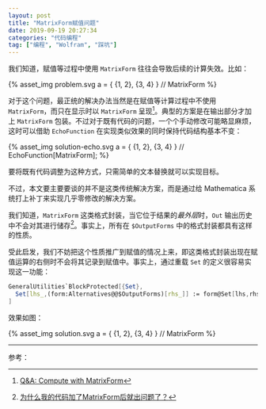 ```yaml
---
layout: post
title: "MatrixForm赋值问题"
date: 2019-09-19 20:27:34
categories: "代码编程"
tag: ["编程", "Wolfram", "踩坑"]
---
```


我们知道，赋值等过程中使用 `MatrixForm` 往往会导致后续的计算失效。比如：

{% asset_img problem.svg a = { {1, 2}, {3, 4} } // MatrixForm %}

<!--more-->

对于这个问题，最正统的解决办法当然是在赋值等计算过程中不使用 `MatrixForm`，而只在显示时以 `MatrixForm` 呈现[^1]。典型的方案是在输出部分才加上 `MatrixForm` 包装。不过对于既有代码的问题，一个个手动修改可能略显麻烦，这时可以借助 `EchoFunction` 在实现类似效果的同时保持代码结构基本不变：

{% asset_img solution-echo.svg a = { {1, 2}, {3, 4} } // EchoFunction[MatrixForm]; %}

要将既有代码调整为这种方式，只需简单的文本替换就可以实现目标。

不过，本文要主要要谈的并不是这类传统解决方案，而是通过给 Mathematica 系统打上补丁来实现几乎零修改的解决方案。

我们知道，`MatrixForm` 这类格式封装，当它位于结果的*最外层*时，`Out` 输出历史中不会对其进行储存[^2]。事实上，所有在 `$OutputForms` 中的格式封装都具有这样的性质。

受此启发，我们不妨把这个性质推广到赋值的情况上来，即这类格式封装出现在赋值运算的右侧时不会将其记录到赋值中。事实上，通过重载 `Set` 的定义很容易实现这一功能：

```mathematica
GeneralUtilities`BlockProtected[{Set},
  Set[lhs_,(form:Alternatives@@$OutputForms)[rhs_]] := form@Set[lhs,rhs]
]
```

效果如图：

{% asset_img solution.svg a = { {1, 2}, {3, 4} } // MatrixForm %}

----

参考：

[^1]: [Q&A: Compute with MatrixForm](http://people.math.umass.edu/~murray/Math_421_Eisenberg/Notes/Mathematica_Q___A/MatrixForm/matrixform.html)
[^2]: [为什么我的代码加了MatrixForm后就出问题了？](https://note.youdao.com/ynoteshare1/index.html?id=d0a57819857f2771ca669eb54819e3d1&type=note)
